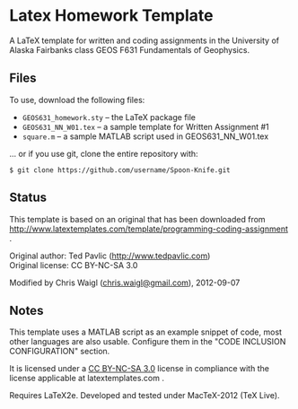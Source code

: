 Latex Homework Template
=======================

A LaTeX template for written and coding assignments in the University of Alaska
Fairbanks class GEOS F631 Fundamentals of Geophysics.

Files
-----

To use, download the following files:

* `GEOS631_homework.sty` &ndash; the LaTeX package file
* `GEOS631_NN_W01.tex` &ndash; a sample template for Written Assignment #1 
* `square.m` &ndash; a sample MATLAB script used in GEOS631\_NN\_W01.tex 

... or if you use git, clone the entire repository with:

  `$ git clone https://github.com/username/Spoon-Knife.git`

Status
------

This template is based on an original that has been downloaded from
http://www.latextemplates.com/template/programming-coding-assignment .

Original author: Ted Pavlic (http://www.tedpavlic.com)  
Original license: CC BY-NC-SA 3.0

Modified by Chris Waigl (chris.waigl@gmail.com), 2012-09-07

Notes
-----

This template uses a MATLAB script as an example snippet of code, 
most other languages are also usable. Configure them in the 
"CODE INCLUSION CONFIGURATION" section.

It is licensed under a [CC BY-NC-SA 3.0](http://creativecommons.org/licenses/by-nc-sa/3.0/) 
license in compliance with the license applicable at latextemplates.com .

Requires LaTeX2e. Developed and tested under MacTeX-2012 (TeX Live).

